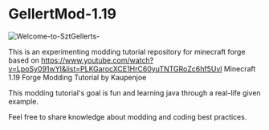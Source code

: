 # GellertMod-1.19


![Welcome-to-SztGellerts-](https://user-images.githubusercontent.com/55703557/195711184-de73f25f-013b-48da-b75e-2cf680d3832c.png)

This is an experimenting modding tutorial repository for minecraft forge based on
https://www.youtube.com/watch?v=LpoSy091wYI&list=PLKGarocXCE1HrC60yuTNTGRoZc6hf5Uvl Minecraft 1.19 Forge Modding Tutorial by Kaupenjoe

This modding tutorial's goal is fun and learning java through a real-life given example.

Feel free to share knowledge about modding and coding best practices.
